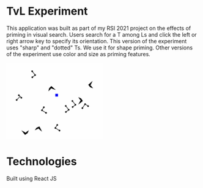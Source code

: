 # TvL Experiment
This application was built as part of my RSI 2021 project on the effects of priming in visual search. Users search for a T among Ls 
and click the left or right arrow key to specify its orientation. This version of the experiment uses "sharp" and "dotted" Ts. We use it 
for shape priming.  Other versions of the experiment use color and size as priming features. 

<img src="https://github.com/aldew5/TvL-Experiment-Public/blob/master/src/assets/experiment.png" width="50%" height="50%"/>

# Technologies
Built using React JS

